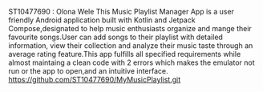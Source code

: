ST10477690 : Olona Wele
This Music Playlist Manager App is a user friendly Android application built with Kotlin and Jetpack Compose,designated to help music enthusiasts organize and mange their favourite songs.User can add songs to their playlist with detailed information, view their collection and analyze their music taste through an average rating feature.This app fulfills all specified requirements while almost maintaing a clean code with 2 errors which makes the emulator not run or the app to open,and an intuitive interface.
https://github.com/ST10477690/MyMusicPlaylist.git
